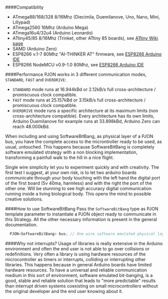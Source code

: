 

####Compatibility
- ATmega88/168/328 8/16Mhz (Diecimila, Duemilanove, Uno, Nano, Mini, Lillypad)
- ATmega2560 16Mhz (Arduino Mega)
- ATmega16u4/32u4 (Arduino Leonardo)
- ATtiny45/85 8/16Mhz (Trinket, other ATtiny 85 boards), see [ATtiny Wiki page](https://github.com/gioblu/PJON/wiki/ATtiny-interfacing)
- SAMD (Arduino Zero)
- ESP8266 v.1-7 80Mhz "AI-THINKER AT" firmware, see [ESP8266 Arduino IDE](https://github.com/esp8266/Arduino)  
- ESP8266 NodeMCU v0.9-1.0 80Mhz, see [ESP8266 Arduino IDE](https://github.com/esp8266/Arduino)  

####Performance
PJON works in 3 different communication modes, `STANDARD`, `FAST` and `OVERDRIVE`:
- `STANDARD` mode runs at 16.944kBd or 2.12kB/s full cross-architecture / promiscuous clock compatible.
- `FAST` mode runs at 25.157kBd or 3.15kB/s full cross-architecture / promiscuous clock compatible.
- `OVERDRIVE` mode runs a specific architecture at its maximum limits (non cross-architecture compatible). Every architecture has its own limits, Arduino Duemilanove for example runs at 33.898kBd, Arduino Zero can reach 48.000kBd.

When including and using SoftwareBitBang, as physical layer of a PJON bus, you have the complete access to the microntroller ready to be used, as usual, untouched. This happens because SoftwareBitBang is completely software emulated strategy with a non blocking implementation, transforming a painfull walk to the hill in a nice flight.

Single wire simplicity let you to experiment quickly and with creativity. The first test I suggest, at your own risk, is to let two arduino boards communicate through your body touching with the left hand the digital port of the first board (5v 40ma, harmless) and with the right the port of the other one. Will be stunning to see high accuracy digital communication running inside a living biological body. This opens the mind to possible creative solutions.

####How to use SoftwareBitBang
Pass the ```SoftwareBitBang``` type as PJON template parameter to instantiate a PJON object ready to communicate in this Strategy. All the other necessary information is present in the general documentation.
```cpp  
  PJON<SoftwareBitBang> bus; // One wire software emulated physical layer
```

####Why not interrupts?
Usage of libraries is really extensive in the Arduino environment and often the end user is not able to go over collisions or redefinitions. Very often a library is using hardware resources of the microcontroller as timers or interrupts, colliding or interrupting other libraries. This happens because in general Arduino boards have limited hardware resources. To have a universal and reliable communication medium in this sort of environment, software emulated bit-banging, is a good, stable and reliable solution that leads to "more predictable" results than interrupt driven systems coexisting on small microcontrollers without the original developer and the end user knowing about it.